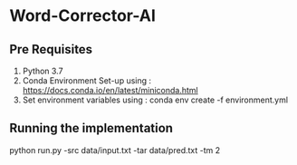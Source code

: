 # Word-Corrector-AI
## Pre Requisites
1. Python 3.7
2. Conda Environment
  Set-up using :    https://docs.conda.io/en/latest/miniconda.html
3. Set environment variables using :    conda env create -f environment.yml
## Running the implementation
  python run.py -src data/input.txt -tar data/pred.txt -tm 2
